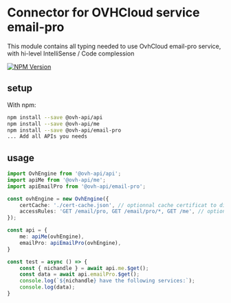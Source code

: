 # Connector for OVHCloud service email-pro

This module contains all typing needed to use OvhCloud email-pro service, with hi-level IntelliSense / Code complession

[![NPM Version](https://img.shields.io/npm/v/@ovh-api/email-pro.svg?style=flat)](https://www.npmjs.org/package/@ovh-api/email-pro)

## setup

With npm:
````bash
npm install --save @ovh-api/api
npm install --save @ovh-api/me
npm install --save @ovh-api/email-pro
... Add all APIs you needs
````

## usage

````typescript
import OvhEngine from '@ovh-api/api';
import apiMe from '@ovh-api/me';
import apiEmailPro from '@ovh-api/email-pro';

const ovhEngine = new OvhEngine({ 
    certCache: './cert-cache.json', // optionnal cache certificat to disk
    accessRules: 'GET /email/pro, GET /email/pro/*, GET /me', // optionnal limit the requested privileges.
});

const api = {
    me: apiMe(ovhEngine),
    emailPro: apiEmailPro(ovhEngine),
}

const test = async () => {
    const { nichandle } = await api.me.$get();
    const data = await api.emailPro.$get();
    console.log(`${nichandle} have the following services:`);
    console.log(data);
}

````